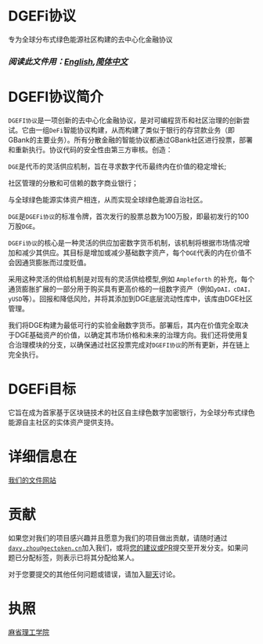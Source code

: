 
# DGEFi协议
专为全球分布式绿色能源社区构建的去中心化金融协议

### <em>阅读此文件用：[English](https://github.com/GECToken-DeFi/DGEFi/blob/master/README.md),[简体中文](https://github.com/GECToken-DeFi/DGEFi/blob/master/Readme.cn.md)</em>

# DGEFI协议简介
<code>DGEFI协议</code>是一项创新的去中心化金融协议，是对可编程货币和社区治理的创新尝试。它由一组<code>DeFi</code>智能协议构建，从而构建了类似于银行的存贷款业务（即GBank的主要业务）。所有分散金融的智能协议都通过GBank社区进行投票，部署和重新执行。协议代码的安全性由第三方审核。创造：

<code>DGE</code>是代币的灵活供应机制，旨在寻求数字代币最终内在价值的稳定增长;

社区管理的分散和可信赖的数字商业银行；

与全球绿色能源实体资产相连，从而实现全球绿色能源自治社区。

<code>DGE</code>是<code>DGEFi协议</code>的标准令牌，首次发行的股票总数为100万股，即最初发行的100万股<code>DGE</code>。

<code>DGEFi协议</code>的核心是一种灵活的供应加密数字货币机制，该机制将根据市场情况增加和减少其供应。其目标是增加或减少基础数字资产，每个<code>DGE</code>代表的内在价值不会因通货膨胀而过度贬值。

采用这种灵活的供给机制是对现有的灵活供给模型,例如 <code>Ampleforth</code> 的补充，每个通货膨胀扩展的一部分用于购买具有更高价格的一组数字资产（例如<code>yDAI，cDAI，yUSD</code>等）。回报和降低风险，并将其添加到DGE底层流动性库中，该库由DGE社区管理。

我们将DGE构建为最低可行的实验金融数字货币。部署后，其内在价值完全取决于DGE基础资产的价值，以确定其市场价格和未来的治理方向。我们还将使用复合治理模块的分支，以确保通过社区投票完成对<code>DGEFI协议</code>的所有更新，并在链上完全执行。

# DGEFi目标
它旨在成为首家基于区块链技术的社区自主绿色数字加密银行，为全球分布式绿色能源自主社区的实体资产提供支持。

# 详细信息在
[我们的文件网站](https://documents.dgefi.finance)

# 贡献
如果您对我们的项目感兴趣并且愿意为我们的项目做出贡献，请随时通过<code>davy.zhou@gectoken.cn</code>加入我们，或将[您的建议或PR](https://github.com/DGEFi)提交至开发分支。如果问题已分配标签，则表示已将其分配给某人。

对于您要提交的其他任何问题或错误，请加入[聊天](https://discord.com/invite/mD7Wz3E)讨论。

# 执照
[麻省理工学院](https://github.com/GECToken-DeFi/DGEFi/blob/master/LICENSE)
